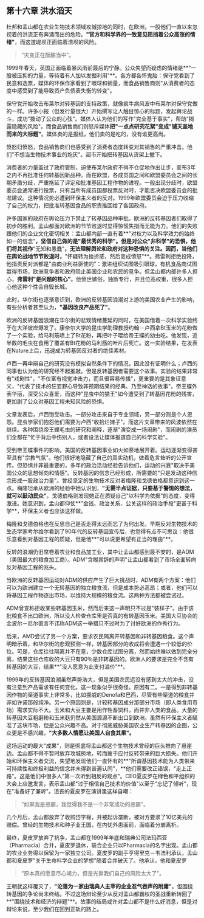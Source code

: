## 第十六章 洪水滔天 ##

杜邦和孟山都在农业生物技术领域攻城掠地的同时，在欧洲，一股他们一直以来忽视着的洪流正有奔涌而出的危险。**"官方和科学界的一致意见阻挡着公众高涨的情绪"**，而这道堤坝正面临着溃坝的风险。
> "灾变正在酝酿当中"。

1999年春天，英国正面临着暴风雨前最后的宁静。公众失望而疑虑的情绪是**"一股被压抑的力量，等待着有人加以发掘利用"**。各方都各怀鬼胎：保守党看到了民意和选票，媒体的环保作家看到了眼球和销量，而食品销售商则"从消费者的态度中感受到了能导致资产负债表失衡的转变"。

保守党开始攻击布莱尔对转基因的支持政策，就像疯牛病风波中布莱尔对保守党做的一样。许多小报（但发行量很大）开始撰写让人触目惊心的标题，发起舆论战斗，成功"拨动了公众的心弦"。媒体人认为他们的写作"完全基于事实"，帮助"揭露隐藏的风险"。而食品销售商们则怒斥媒体**把"一点点研究花絮"变成"铺天盖地而来的大标题"**。媒体卖的是报纸，他们卖的是吃的，没有谁更高尚。

愤怒归愤怒，食品销售商们也感受到了消费者态度转变对其销售的严重冲击。他们"不想当生物技术事业的炮灰"。超市开始把转基因从货架上撤下。

消费者的力量盖过了政府管制，迫使布莱尔政府不得不仓促地作出让步，宣布3年之内不再批准任何转基因新品种。而在欧盟，各成员国之间和欧盟委员会之间的长期矛盾分歧，严重拖延了评定和批准基因工程作物的进程。一般出现分歧时，欧盟委员会通常进行投票，只有当所有成员国都投票反对时，才能否决欧盟委员会的批准建议。这种情况势必遭到环保主义者的反对。1999年欧盟委员会迫于压力收缩了自己的权力，把批准转基因食品的职责推回给了各国政府。

许多国家的政府在舆论压力下禁止了转基因品种审批。欧洲的反转基因者们取得了初步的胜利。孟山都面对欧洲的节节败退时显得惊慌失措而无能为力。他们的失败跟他们的企业文化密切相关：孟山都内部一直有着**"对权力以及科学效力的始终如一的信念"**，坚信自己做的是"最优秀的科学"。但是对公众"非科学"的恐惧，他们将其视作**"无知和愚蠢"**，无法理解舆论和政府对这种恐惧的关注。因而，当他们在舆论战地节节败退时，**"怀疑转为挫折感，然后变成愤怒"**。弗雷利拒绝投降，他指责反对派都是"由商业利益驱使的"：激进组织试图吸引眼球，有机食品商试图赢得市场，欧洲竞争者和政府阻止美国企业和农民的竞争。但孟山都内部许多人担心，**弗雷利"是问题的核心"**。他愤世嫉俗，独断专行，并且位高权重，很多人担心他这种个性会自毁长城。

此时，华尔街也逐渐意识到，欧洲的反转基因浪潮对上游的美国农业产生的影响，有些分析者甚至认为，**"基因改良产品死了"**。

欧洲的反转基因浪潮在华尔街的悲观情绪蔓延的同时，在美国借着一次科学实验终于在大洋彼岸爆发了。康奈尔大学的昆虫学助理教授约翰－卢西拿Bt玉米的花粉做了一个实验，给马利筋喷上了Bt花粉，再把叶子喂给帝王蝶的幼虫吃。他发现，近半数的毛虫在食用了覆盖有Bt花粉的马利筋的叶片后死亡。这一实验结果，在发表在Nature上后，迅速成为转基因反对者的绝佳素材。

卢西一再申辩自己的研究没有模拟自然条件下的情况，因此没有证明什么；卢西的同事也认为他的研究经不起推敲。但是反转基因者需要这个故事。实验的结果非常有"戏剧性"，"不仅富有视觉冲击力，而且很容易传播"，更重要的是其象征意义，"代表了技术的狂妄野心导致非预期结果的经典、乃至神话的故事"。帝王蝶外表华丽，深受公众喜爱，而这种"昆虫中的猫王"如今遭受到了转基因花粉的残害，更加剧了公众对基因工程未知风险的恐惧。

文章发表后，卢西饱受攻击。一部分攻击来自于专业领域，另一部分则是个人恩怨。昆虫学家们抱怨他们需要为卢西"收拾烂摊子"。而这片文章带来的风波依然在继续。各种围绕帝王蝶毛虫的研究和阐释，逐渐"演变成一场闹剧"，而闹剧的演员们全都在"忙于背后中伤别人，或者设法让媒体报道自己的科学实验"。

受到帝王蝶事件的影响，美国的反转基因事业如火如荼地展开着。运动逐渐变得甚至具有"宗教气氛"。他们很好地隐藏了自己的真实动机，做着危言耸听的公开宣传。但恐惧并非最重要的，多年的政治活动经验告诉他们，运动的兴衰"取决于美国公众的思想倾向和情感”。反转基因的信念已经形成，所需要的"只是发动这种信念形成一股政治力量"。曾经坚定的生物技术反对者梅隆和戈德伯格都意识到这一点。梅隆坦承从欧洲的经验中她认识到，**"无需半点证据，只要基于警惕的想法，就可以鼓动民众"**。戈德伯格则发现她正在质疑自己"以科学为依据"的态度，变得激进。她意识到，孟山都仰仗**"金钱、政治关系、公关这样的政治手段"更甚于科学**，环保主义者也应该这样做。

梅隆和戈德伯格也在反思自己是否走得太远而忘了为何出发。早期反对生物技术的生态学家考尔维尔看到了90年代的反转基因宣传后，也觉得有点不可思议：他很乐意看到对基因工程的质疑，但是他**"可以说更希望有正当的理由"**。

反转的浪潮仍旧席卷着农业和食品加工业，其中让孟山都感到最不安的，是ADM（美国最大的粮食加工商）。ADM"含糊其辞的声明"让孟山都看到了市场全面转向反对基因工程的兆头。

当欧洲的反转基因运动对ADM的供应产生了巨大挑战时，ADM有两个方案：他们可以为欧洲建立一个无转基因的独立粮食流，但是成本势必高昂；或者，他们可以将基因工程作物逐出市场，以维持大规模的粮食流。这两种方法都被尝试过。

ADM曾宣称拒收某些转基因玉米，然而后来这一声明只不过是"装样子"。由于该批粮食不出口欧洲，所以没人检查仓库里是否真的有转基因玉米。美国大豆协会的金波尔－尼尔直言不讳称ADM这一举措只不过时为了讨好欧洲的作秀行为。

后来，AMD尝试了另一个方案，要求农民隔离开转基因和非转基因粮食。这个声明暗示着，和华尔街的悲观预测一样，转基因部分的收成将会遭遇一个较低的价位。可是，仓库往往隔离并不在意，少数仓库试图分离，然而始终难以做到完全分离，结果这些仓库收的大豆只有90％是非转基因的。欧洲人的要求是完全不含有转基因的大豆，结果**"没人愿意为此支付溢价"**。

1999年的反转基因浪潮虽然声势浩大，但是美国农民远没有感到太大的冲击，没有注意到产品需求有任何变化。这一现象似乎很奇怪。原因有二。一是得到非转基因作物的渠道事实上非常多，比如挪威的Denofa和巴西，尽管有些渠道的粮食并非如许诺那般纯净。另一个原因则是，计较转基因成分那部分市场（即人类食用市场）需求实际不大。玉米和大豆主要是用作牲畜饲料，而并非人类的食品。大量的转基因大豆粗磨粉和玉米麸仍然从美国源源不断出口到欧洲。虽然有环保主义者瞄准了这块市场，但是公众兴趣不高。对于彻底威胁美国农业生产转基因的企图，公众更是不感兴趣，**"大多数人情愿让美国人自食其果"。**

这场运动的最大"成果"，则是彻底将孟山都这个生物技术曾经的巨头推向了悬崖边。孟山都不得不暂时放弃攻城掠地，转而疲于应付反转带来的巨大损失。他们开始和环保主义者交流，失望地发现他们一直怀有的**"所谓基因技术能为人类带来可持续性和终极利益的信念并未得到普遍认同"，**他们需要改正错误，"走上正路"。这是他们中很多人"第一次听到相反的观点"。CEO夏皮罗在绿色和平组织的大会上应邀发言，表示孟山都"过于相信自己技术的价值"以至于"忘记了倾听"，现在"准备好了兼听"。沮丧的夏皮罗在演讲里这样自嘲：
> "如果我是恶霸，我觉得我不是一个非常成功的恶霸"。

几个月后，孟山都放弃了收购岱字棉，并被起诉垄断，被对方要求了10亿美元的赔偿。曾经的生物技术和种子业王国，在内忧外患面前，面临着分崩离析。

最终，夏皮罗放弃了抗争，孟山都在1999年年底和瑞典公司法玛西亚（Pharmacia）合并，夏皮罗退休，联合企业只以Pharmacia的名字出现。孟山都的农业业务得以保留为一家独立公司。夏皮罗的副手亨得里克－韦法利承认，孟山都和夏皮罗"关于生命科学企业的梦想"随着合并破灭了。他承认，他和夏皮罗
> "原本真的愿意尽心竭力，但是光靠我们自己的风险太大了"。

王朝就这样覆灭了，**"沦落为一家由瑞典人主宰的企业忍气吞声的附庸"**。但围绕转基因的争论尚未终结。不过这场辩论至少从反对孟山都霸权的圣战重新转回了**"围绕技术和经济的辩题"**。故事的结局或许对孟山都不是什么好消息，但是对辩论来说，至少我们在回到正轨的路上。